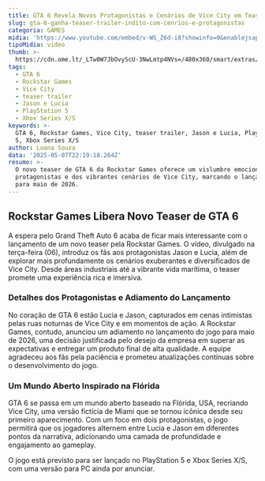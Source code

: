 ```yaml
---
title: GTA 6 Revela Novos Protagonistas e Cenários de Vice City em Teaser Empolgante
slug: gta-6-ganha-teaser-trailer-indito-com-cenrios-e-protagonistas
categoria: GAMES
midia: 'https://www.youtube.com/embed/v-WS_Z6d-i8?showinfo=0&enablejsapi=1'
tipoMidia: video
thumb: >-
  https://cdn.ome.lt/_LTw0W7JbOvyScU-3NwLmtp4NVs=/480x360/smart/extras/conteudos/Design_sem_nome_-_2025-05-07T190732.407.png
tags:
  - GTA 6
  - Rockstar Games
  - Vice City
  - teaser trailer
  - Jason e Lucia
  - PlayStation 5
  - Xbox Series X/S
keywords: >-
  GTA 6, Rockstar Games, Vice City, teaser trailer, Jason e Lucia, PlayStation
  5, Xbox Series X/S
author: Luana Souza
data: '2025-05-07T22:19:18.264Z'
resumo: >-
  O novo teaser de GTA 6 da Rockstar Games oferece um vislumbre emocionante dos
  protagonistas e dos vibrantes cenários de Vice City, marcando o lançamento
  para maio de 2026.
---
```


## Rockstar Games Libera Novo Teaser de GTA 6

A espera pelo Grand Theft Auto 6 acaba de ficar mais interessante com o lançamento de um novo teaser pela Rockstar Games. O vídeo, divulgado na terça-feira (06), introduz os fãs aos protagonistas Jason e Lucia, além de explorar mais profundamente os cenários exuberantes e diversificados de Vice City. Desde áreas industriais até a vibrante vida marítima, o teaser promete uma experiência rica e imersiva.

### Detalhes dos Protagonistas e Adiamento do Lançamento

No coração de GTA 6 estão Lucia e Jason, capturados em cenas intimistas pelas ruas noturnas de Vice City e em momentos de ação. A Rockstar Games, contudo, anunciou um adiamento no lançamento do jogo para maio de 2026, uma decisão justificada pelo desejo da empresa em superar as expectativas e entregar um produto final de alta qualidade. A equipe agradeceu aos fãs pela paciência e prometeu atualizações contínuas sobre o desenvolvimento do jogo.

### Um Mundo Aberto Inspirado na Flórida

GTA 6 se passa em um mundo aberto baseado na Flórida, USA, recriando Vice City, uma versão fictícia de Miami que se tornou icônica desde seu primeiro aparecimento. Com um foco em dois protagonistas, o jogo permitirá que os jogadores alternem entre Lucia e Jason em diferentes pontos da narrativa, adicionando uma camada de profundidade e engajamento ao gameplay.

O jogo está previsto para ser lançado no PlayStation 5 e Xbox Series X/S, com uma versão para PC ainda por anunciar.
